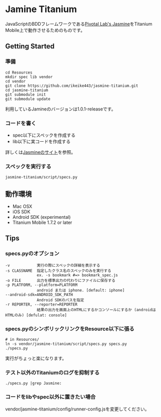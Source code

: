 Jamine Titanium
===============

JavaScriptのBDDフレームワークである[Pivotal Lab's Jasmine](http://github.com/pivotal/jasmine)をTitanium Mobile上で動作させるためのものです。

Getting Started
---------------

### 準備

    cd Resources
    mkdir spec lib vendor
    cd vendor
    git clone https://github.com/ikeike443/jasmine-titanium.git
    cd jasmine-titanium
    git submodule init
    git submodule update

利用しているJamineのバージョンは1.0.1-releaseです。

### コードを書く

* spec以下にスペックを作成する
* lib以下に実コードを作成する

詳しくは[Jasmineのサイト](http://pivotal.github.com/jasmine/)を参照。

### スペックを実行する

    jasmine-titanium/script/specs.py

動作環境
--------

* Mac OSX
* iOS SDK
* Android SDK (experimental)
* Titanium Mobile 1.7.2 or later

Tips
----

### specs.pyのオプション

    -v            実行の際にスペックの詳細を表示する
    -s CLASSNAME  指定したクラス名のスペックのみを実行する
                  ex. -s bookmark #=> bookmark_spec.js
    -o FILE       出力を標準出力の代わりにファイルに保存する
    -p PLATFORM, --platform=PLATFORM
                  android または iphone. [default: iphone]
    --android-sdk=ANDROID_SDK_PATH
                  Android SDKのパスを指定
    -r REPORTER, --reporter=REPORTER
                  結果の出力を画面上のHTMLにするかコンソールにするか (androidはHTMLのみ) [defulat: console]

### specs.pyのシンボリックリンクをResource以下に張る

    # in Resources/
    ln -s vendor/jasmine-titanium/script/specs.py specs.py
    ./specs.py

実行がちょっと楽になります。

### テスト以外のTitaniumのログを抑制する

    ./specs.py |grep Jasmine:

### コードをlibやspec以外に置きたい場合

vendor/jasmine-titanium/config/runner-config.jsを変更してください。
